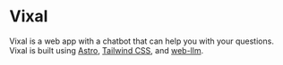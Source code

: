# Vixal

Vixal is a web app with a chatbot that can help you with your questions. Vixal is built using [Astro](https://astro.build/), [Tailwind CSS](https://tailwindcss.com/), and [web-llm](https://github.com/mlc-ai/web-llm).
